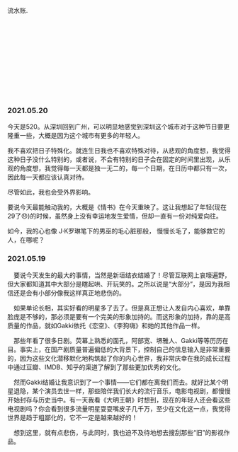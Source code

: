 流水账.

<br></br>
<br></br>
<br></br>
<br></br>
<br></br>

### 2021.05.20

  今天是520。从深圳回到广州，可以明显地感觉到深圳这个城市对于这种节日要更隆重一些，大概是因为这个城市有更多的年轻人。

  我不喜欢把日子特殊化。就连生日我也不喜欢特殊对待，从悲观的角度想，我觉得这种日子没什么特别的，或者说，不会有特别的日子会在固定的时间里出现，从乐观的角度想，我觉得每一天都是独一无二的，每一个日期，在日历中都只有一次，因此每一天都应该认真对待。

  尽管如此，我也会受外界影响。

  要说今天最能触动我的，大概是《情书》在今天重映了。这让我想起了年轻(现在29了😞)的时候，虽然身上没有幸运地发生爱情，但却一直有一份对纯爱向往。

  如今，我的心也像 J·K罗琳笔下的男巫的毛心脏那般， 慢慢长毛了，能够救它的人，在哪呢？



### 2021.05.19

&emsp;要说今天发生的最大的事情，当然是新垣结衣结婚了！尽管互联网上哀嚎遍野，但大家都知道其中大部分是瞎起哄、开玩笑的。之所以说是“大部分”，是因为我相信还是会有小部分像我这样真正地悲伤的。

&emsp;如果单论长相，其实好看的明星多了去了。但是真正想让人发自内心喜欢，单靠脸庞是不够的，那必须是要有一个完美的形象加持的。而这形象的加持，靠的是高质量的作品，就如Gakki依托《恋空》、《李狗嗨》和她的其他作品一样。

&emsp;那些年看了很多日剧。荧幕上熟悉的面孔，阿部宽、堺雅人、Gakki等等历历在目。事实上，在国产剧质量普遍偏低的大背景下，控制自己的信息输入是非常重要的，因为这些文化潜移默化地构筑起了你的内心世界，我非常庆幸在我的成长过程中通过豆瓣、IMDB、知乎的渠道了解到了那些更加优秀的文化。

&emsp;然而Gakki结婚让我意识到了一个事情——它们都在离我们而去。就好比某个明星退隐，某个演员去世一样，那些陪伴我们长大的流行音乐，电影电视剧，都慢慢开始封存与历史当中。有一天我看《大明王朝》时想到，现在的年轻人还会看这些电视剧吗？你会看到很多流量明星耍耍嘴皮子几千万，至少在文化这一点，我觉得世界是趋于粗鄙化的，它不一定是越来越好的！

&emsp;想到这里，就有点悲伤，与此同时，我也迫不及待地想去搜刮那些“旧”的影视作品。



